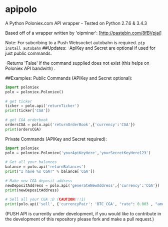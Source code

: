 # apipolo

A Python Poloniex.com API wrapper - Tested on Python 2.7.6 & 3.4.3 

Based off of a wrapper written by 'oipminer': [http://pastebin.com/8fBVpjaj]

Note: For subcribing to a Push Websocket autobahn is required. `pip install autobahn`
##Updates:
-ApiKey and Secret are optional if used for just public commands.

-Returns 'False' if the command supplied does not exist (this helps on Poloniex API bandwith) .

##Examples:
Public Commands (APIKey and Secret optional):

```python
import poloniex
polo = poloniex.Poloniex()
    
# get ticker
ticker = polo.api('returnTicker')
print(ticker['CGA'])
    
# get CGA orderbook
ordersCGA = polo.api('returnOrderBook',{'currency':'CGA'})
print(ordersCGA)
```

Private Commands (APIKey and Secret required):
```python
import poloniex
polo = poloniex.Poloniex('yourApiKeyHere','yourSecretKeyHere123')
    
# Get all your balances
balance = polo.api('returnBalances')
print("I have %s CGA!" % balance['CGA'])
    
# Make new CGA deposit address
newDepositAddress = polo.api('generateNewAddress',{'currency':'CGA'})
print(newDepositAddress)
    
# Sell all your CGA :D (CAUTION!!!1)
print(polo.api('sell', {'currencyPair': 'BTC_CGA', "rate": 0.003 , "amount": balance['CGA'] }))
```

(PUSH API is currently under development, if you would like to contribute in the development of this repository please fork and make a pull request.)

